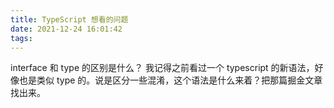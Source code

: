 ```yaml
---
title: TypeScript 想看的问题
date: 2021-12-24 16:01:42
tags:
---
```


interface 和 type 的区别是什么？
我记得之前看过一个 typescript 的新语法，好像也是类似 type 的。说是区分一些混淆，这个语法是什么来着？把那篇掘金文章找出来。
